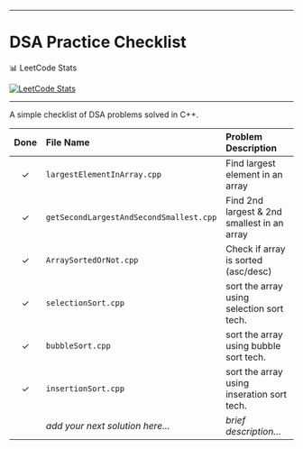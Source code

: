 ---
# DSA Practice Checklist

📊 LeetCode Stats


[![LeetCode Stats](https://leetcard.jacoblin.cool/kunalbandale?theme=light&font=baloo)](https://leetcode.com/kunalbandale/)

<hr>

A simple checklist of DSA problems solved in C++.

| Done | File Name                               | Problem Description                         |
|:----:|:----------------------------------------|:--------------------------------------------|
| ✓    | `largestElementInArray.cpp`             | Find largest element in an array            |
| ✓    | `getSecondLargestAndSecondSmallest.cpp` | Find 2nd largest & 2nd smallest in an array |
| ✓    | `ArraySortedOrNot.cpp`                  | Check if array is sorted (asc/desc)         |
| ✓    | `selectionSort.cpp`                     | sort the array using selection sort tech.   |
| ✓    | `bubbleSort.cpp`                     | sort the array using bubble sort tech.   |
| ✓    | `insertionSort.cpp`                     | sort the array using inseration sort tech.   |
|      | _add your next solution here…_          | _brief description…_                        |

